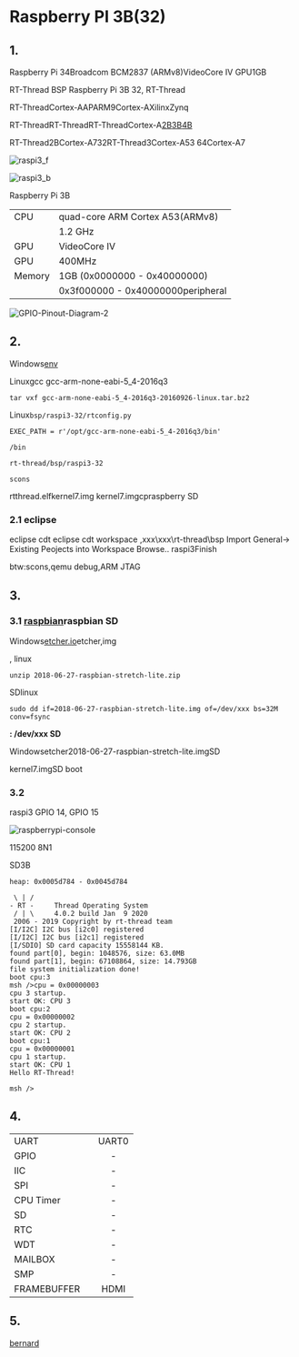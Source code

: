 # Raspberry PI 3B(32)

## 1. 

Raspberry Pi 34Broadcom BCM2837 (ARMv8)VideoCore IV GPU1GB

RT-Thread BSP Raspberry Pi 3B 32, RT-Thread

RT-ThreadCortex-AAPARM9Cortex-AXilinxZynq

RT-ThreadRT-ThreadRT-ThreadCortex-A[2B](https://www.raspberrypi.org/products/raspberry-pi-2-model-b/)[3B](https://www.raspberrypi.org/products/raspberry-pi-3-model-b/)[4B](https://www.raspberrypi.org/products/raspberry-pi-4-model-b/)

RT-Thread2BCortex-A732RT-Thread3Cortex-A53 64Cortex-A7

![raspi3_f](figures/raspi3_f.jpg)

![raspi3_b](figures/raspi3_b.jpg)

Raspberry Pi 3B

|    |  |
|------- | ------------------------------- |
|  CPU   | quad-core ARM Cortex A53(ARMv8) |
|    | 1.2 GHz |
| GPU | VideoCore IV |
| GPU | 400MHz |
| Memory | 1GB  (0x0000000 - 0x40000000) |
| | 0x3f000000 - 0x40000000peripheral |



![GPIO-Pinout-Diagram-2](figures/GPIO-Pinout-Diagram-2.png)

## 2. 

Windows[env][1]

Linuxgcc gcc-arm-none-eabi-5_4-2016q3

```
tar vxf gcc-arm-none-eabi-5_4-2016q3-20160926-linux.tar.bz2
```

Linux`bsp/raspi3-32/rtconfig.py`

```
EXEC_PATH = r'/opt/gcc-arm-none-eabi-5_4-2016q3/bin'
```

 `/bin`

`rt-thread/bsp/raspi3-32`

```
scons
```

rtthread.elfkernel7.img
kernel7.imgcpraspberry SD

### 2.1 eclipse  ###
  eclipse cdt 
  eclipse cdt workspace ,xxx\xxx\rt-thread\bsp
 Import  General-> Existing Peojects into Workspace  Browse.. raspi3Finish

btw:scons,qemu debug,ARM JTAG

## 3. 

### 3.1 [raspbian][3]raspbian SD

Windows[etcher.io][4]etcher,img

, linux

```
unzip 2018-06-27-raspbian-stretch-lite.zip
```

SDlinux

```
sudo dd if=2018-06-27-raspbian-stretch-lite.img of=/dev/xxx bs=32M conv=fsync
```

**: /dev/xxx SD**

Windowsetcher2018-06-27-raspbian-stretch-lite.imgSD

kernel7.imgSD boot

### 3.2 

raspi3 GPIO 14, GPIO 15



![raspberrypi-console](figures/raspberrypi-console.png)

 115200 8N1 

SD3B

```text
heap: 0x0005d784 - 0x0045d784

 \ | /
- RT -     Thread Operating System
 / | \     4.0.2 build Jan  9 2020
 2006 - 2019 Copyright by rt-thread team
[I/I2C] I2C bus [i2c0] registered
[I/I2C] I2C bus [i2c1] registered
[I/SDIO] SD card capacity 15558144 KB.
found part[0], begin: 1048576, size: 63.0MB
found part[1], begin: 67108864, size: 14.793GB
file system initialization done!
boot cpu:3
msh />cpu = 0x00000003
cpu 3 startup.
start OK: CPU 3
boot cpu:2
cpu = 0x00000002
cpu 2 startup.
start OK: CPU 2
boot cpu:1
cpu = 0x00000001
cpu 1 startup.
start OK: CPU 1
Hello RT-Thread!

msh />
```

## 4. 

|  |   |    |
| ------ | ----  | :------:  |
| UART |  | UART0|
| GPIO |  | - |
| IIC |  | - |
| SPI |  | - |
| CPU Timer |  | - |
| SD |  | - |
| RTC |  | - |
| WDT |  | - |
| MAILBOX |  | - |
| SMP |  | - |
| FRAMEBUFFER |  | HDMI |

## 5. 

[bernard][5]

[1]: https://www.rt-thread.org/page/download.html
[2]: https://launchpad.net/gcc-arm-embedded/4.8/4.8-2014-q1-update/+download/gcc-arm-none-eabi-4_8-2014q1-20140314-linux.tar.bz2
[3]: https://downloads.raspberrypi.org/raspbian_lite_latest
[4]: https://etcher.io
[5]: https://github.com/BernardXiong
